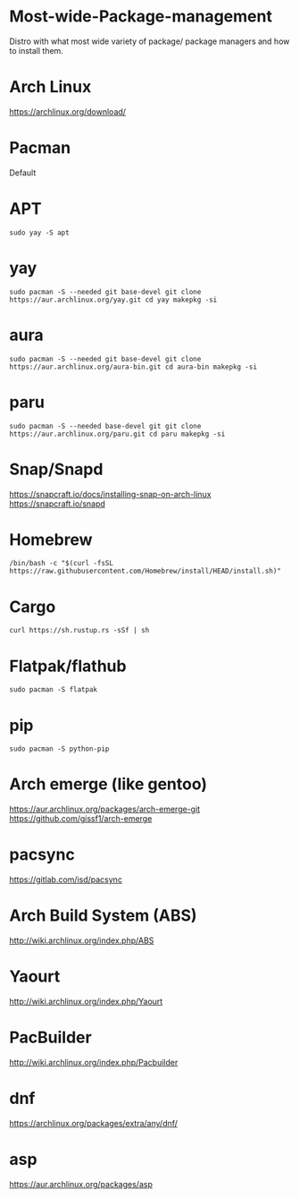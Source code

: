 # Most-wide-Package-management
Distro with what most wide variety of package/ package managers and how to install them.
# Arch Linux
https://archlinux.org/download/
# Pacman
Default
# APT
``sudo yay -S apt``
# yay
``sudo pacman -S --needed git base-devel
git clone https://aur.archlinux.org/yay.git
cd yay
makepkg -si``
# aura
``sudo pacman -S --needed git base-devel
git clone https://aur.archlinux.org/aura-bin.git
cd aura-bin
makepkg -si``
# paru
``sudo pacman -S --needed base-devel git
git clone https://aur.archlinux.org/paru.git
cd paru
makepkg -si
``
# Snap/Snapd
https://snapcraft.io/docs/installing-snap-on-arch-linux
https://snapcraft.io/snapd
# Homebrew
``/bin/bash -c "$(curl -fsSL https://raw.githubusercontent.com/Homebrew/install/HEAD/install.sh)"``
# Cargo
``curl https://sh.rustup.rs -sSf | sh``
# Flatpak/flathub
``sudo pacman -S flatpak``
# pip
``sudo pacman -S python-pip``
# Arch emerge (like gentoo)
https://aur.archlinux.org/packages/arch-emerge-git  https://github.com/gissf1/arch-emerge
# pacsync
https://gitlab.com/isd/pacsync
# Arch Build System (ABS)
http://wiki.archlinux.org/index.php/ABS
# Yaourt
http://wiki.archlinux.org/index.php/Yaourt
# PacBuilder
http://wiki.archlinux.org/index.php/Pacbuilder
# dnf
https://archlinux.org/packages/extra/any/dnf/
# asp
https://aur.archlinux.org/packages/asp
